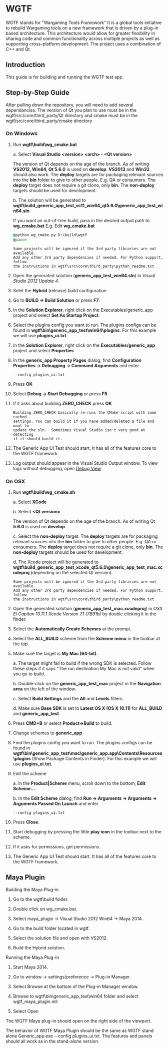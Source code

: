 WGTF
===========
WGTF stands for "Wargaming Tools Framework" It is a global tools initiative to
rebuild Wargaming tools on a new framework that is driven by a plug-in based
architecture. This architecture would allow for greater flexibility in sharing
code and common functionality across multiple projects as well as supporting
cross-platform development. The project uses a combination of C++ and Qt.

Introduction
-----------
This guide is for building and running the WGTF test app.

Step-by-Step Guide
-----------

After pulling down the repository, you will need to add several dependancies.
The version of Qt you plan to use must be in the wgtf/src/core/third_party/Qt
directory and cmake must be in the wgtf/src/core/third_party/cmake directory


### On Windows

1.  Run **wgtf\build\wg_cmake.bat**

    a. Select **Visual Studio &lt;version&gt; &lt;arch&gt; - &lt;Qt version&gt;**

    The version of Qt depends on the age of the branch. As of writing **VS2012, 
    Win64, Qt 5.6.0** is used on **develop**. **VS2013** and **Win32** should 
    also work. The **deploy** targets are for packaging relevant sources into the
    **bin** folder to give to other people. E.g. QA or consumers. The **deploy**
    target does not require a git clone, only **bin**. The **non-deploy** 
    targets should be used for development.

    b. The solution will be generated to 
    **wgtf\build_generic_app_test_vc11_win64_qt5.6.0\generic_app_test_win64.sln**

    If you want an out-of-tree build, pass in the desired output path to 
    **wg_cmake.bat** E.g. Edit **wg_cmake.bat**

    ```bat
    @python wg_cmake.py D:\build\wgtf
    @pause
    ```

    ```
    Some projects will be ignored if the 3rd party libraries are not available.
    Add any other 3rd party dependencies if needed. For Python support, follow 
    the instructions in wgtf\src\core\third_party\python_readme.txt
    ```

2. Open the generated solution (**generic_app_test_win64.sln**) in _Visual 
Studio 2012 Update 4._

3. Selet the **Hybrid** (release) build configuration

4. Go to **BUILD -> Build Solution** or press **F7**.

5. In the **Solution Explorer**, right click on the Executables/generic_app
project and select **Set As Startup Project**.

6. Select the plugins config you want to run. The plugins configs can be found
in **wgtf\bin\generic_app_test\win64\plugins**. For this example we will use
**plugins_ui.txt**.

7. In the **Solution Explorer**, right click on the **Executables/generic_app**
project and select **Properties**

8. In the **generic_app Property Pages** dialog, find **Configuration Properties
-> Debugging -> Command Arguments** and enter

    ```
    --config plugins_ui.txt
    ```

9. Press **OK**

10. Select **Debug -> Start Debugging** or press **F5**.

11. If it asks about building **ZERO_CHECK** press **OK**

    ```
    Building ZERO_CHECK basically re-runs the CMake script with some cached
    settings. You can build it if you have added/deleted a file and want to
    update the sln.  Sometimes Visual Studio isn't very good at detecting 
    if it should build it.
    ```
12. The Generic App UI Test should start. It has all of the features core to 
the WGTF framework.

13. Log output should appear in the Visual Studio Output window. To view logs
without debugging, open 
[Debug View](https://technet.microsoft.com/en-us/sysinternals/debugview.aspx)




### On OSX

1. Run **wgtf\build\wg_cmake.sh**

    a. Select **XCode**

    b. Select **&lt;Qt version&gt;**

    The version of Qt depends on the age of the branch. As of writing Qt 
    **5.6.0** is used on **develop**.

    c. Select the **non-deploy** target. The **deploy** targets are for 
    packaging relevant sources into the **bin** folder to give to other people.
    E.g. QA or consumers. The **deploy** target does not require a git clone, 
    only **bin**. The **non-deploy** targets should be used for development.

    d. The Xcode project will be generated to 
    **wgtf\build_generic_app_test_xcode_qt5.6.0\generic_app_test_mac.xcodeproj**
    (depending on the selected Qt version).

    ```
    Some projects will be ignored if the 3rd party libraries are not available.
    Add any other 3rd party dependencies if needed. For Python support, follow 
    the instructions in wgtf\src\core\third_party\python_readme.txt
    ```

2. Open the generated solution (**generic_app_test_mac.xcodeproj**) in _OSX El 
Capitan 10.11.1 Xcode Version 7.1 (7B91b)_ by double clicking it in the finder.

3. Select the **Automatically Create Schemes** at the prompt.

4. Select the **ALL_BUILD** scheme from the **Scheme menu** in the toolbar at 
the top.

5. Make sure the target is **My Mac (64-bit)**.

    a. The target might fail to build if the wrong SDK is selected. Follow these
    steps if it says "The run destination My Mac is not valid" when you go to
    build.

    b. Double-click on the **generic_app_test_mac** project in the **Navigation 
    area** on the left of the window.

    c. Select **Build Settings** and the **All** and **Levels** filters.

    d. Make sure **Base SDK** is set to **Latest OS X (OS X 10.11)** for 
    **ALL_BUILD** and **generic_app_test**

6. Press **CMD+B** or select **Product->Build** to build.

7. Change schemes to **generic_app**

8. Find the plugins config you want to run. The plugins configs can be found in
**wgtf\bin\generic_app_test\mac\generic_app.app\Contents\Resources\plugins** 
(Show Package Contents in Finder). For this example we will use **plugins_ui.txt**.

9. Edit the scheme

    a. In the **Product|Scheme** menu, scroll down to the bottom, **Edit Scheme...**

    b. In the **Edit Scheme** dialog, find **Run -> Arguments -> Arguments -> 
    Arguments Passed On Launch** and enter
    ```
    --config plugins_ui.txt
    ```

10. Press **Close**.

11. Start debugging by pressing the little **play icon** in the toolbar next to the
scheme.

12. If it asks for permissions, get permissions.

13. The Generic App UI Test should start. It has all of the features core to 
the WGTF framework.


Maya Plugin
-----------

Building the Maya Plug-in

1. Go to the wgtf\build folder.

2. Double click on wg_cmake.bat.

3. Select maya_plugin -> Visual Studio 2012 Win64 -> Maya 2014.

4. Go to the build folder located in wgtf.

5. Select the solution file and open with VS2012.

6. Build the Hybrid solution.


Running the Maya Plug-in

1. Start Maya 2014.

2. Go to window -> settings/preference -> Plug-in Manager.

3. Select Browse at the bottom of the Plug-in Manager window.

4. Browse to wgtf\bin\generic_app_test\win64 folder and select wgtf_maya_plugin.mll

5. Select Open


The WGTF Maya plug-in should open on the right side of the viewport. 

The behavior of WGTF Maya Plugin should be the same as WGTF stand alone
Generic_app.exe --config plugins_ui.txt. The features and panels should all
work as in the stand-alone version.
